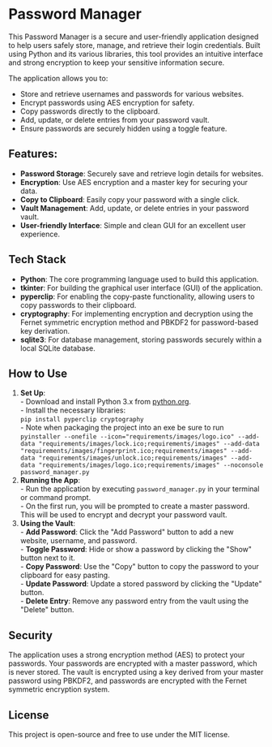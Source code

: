 <h1>Password Manager</h1>

<p>This Password Manager is a secure and user-friendly application designed to help users safely store, manage, and retrieve their login credentials. Built using Python and its various libraries, this tool provides an intuitive interface and strong encryption to keep your sensitive information secure.</p>

<p>The application allows you to:</p>
<ul>
    <li>Store and retrieve usernames and passwords for various websites.</li>
    <li>Encrypt passwords using AES encryption for safety.</li>
    <li>Copy passwords directly to the clipboard.</li>
    <li>Add, update, or delete entries from your password vault.</li>
    <li>Ensure passwords are securely hidden using a toggle feature.</li>
</ul>

<h2>Features:</h2>
<ul>
    <li><strong>Password Storage</strong>: Securely save and retrieve login details for websites.</li>
    <li><strong>Encryption</strong>: Use AES encryption and a master key for securing your data.</li>
    <li><strong>Copy to Clipboard</strong>: Easily copy your password with a single click.</li>
    <li><strong>Vault Management</strong>: Add, update, or delete entries in your password vault.</li>
    <li><strong>User-friendly Interface</strong>: Simple and clean GUI for an excellent user experience.</li>
</ul>

<h2>Tech Stack</h2>
<ul>
    <li><strong>Python</strong>: The core programming language used to build this application.</li>
    <li><strong>tkinter</strong>: For building the graphical user interface (GUI) of the application.</li>
    <li><strong>pyperclip</strong>: For enabling the copy-paste functionality, allowing users to copy passwords to their clipboard.</li>
    <li><strong>cryptography</strong>: For implementing encryption and decryption using the Fernet symmetric encryption method and PBKDF2 for password-based key derivation.</li>
    <li><strong>sqlite3</strong>: For database management, storing passwords securely within a local SQLite database.</li>
</ul>

<h2>How to Use</h2>
<ol>
    <li><strong>Set Up</strong>:<br>
        - Download and install Python 3.x from <a href="https://www.python.org/">python.org</a>.<br>
        - Install the necessary libraries:<br>
        <code>pip install pyperclip cryptography</code><br>
        - Note when packaging the project into an exe be sure to run <br>
        <code>pyinstaller --onefile --icon="requirements/images/logo.ico" --add-data "requirements/images/lock.ico;requirements/images" --add-data "requirements/images/fingerprint.ico;requirements/images" --add-data "requirements/images/unlock.ico;requirements/images" --add-data "requirements/images/logo.ico;requirements/images" --noconsole password_manager.py</code>
    </li>
    <li><strong>Running the App</strong>:<br>
        - Run the application by executing <code>password_manager.py</code> in your terminal or command prompt.<br>
        - On the first run, you will be prompted to create a master password. This will be used to encrypt and decrypt your password vault.
    </li>
    <li><strong>Using the Vault</strong>:<br>
        - <strong>Add Password</strong>: Click the "Add Password" button to add a new website, username, and password.<br>
        - <strong>Toggle Password</strong>: Hide or show a password by clicking the "Show" button next to it.<br>
        - <strong>Copy Password</strong>: Use the "Copy" button to copy the password to your clipboard for easy pasting.<br>
        - <strong>Update Password</strong>: Update a stored password by clicking the "Update" button.<br>
        - <strong>Delete Entry</strong>: Remove any password entry from the vault using the "Delete" button.
    </li>
</ol>

<h2>Security</h2>
<p>The application uses a strong encryption method (AES) to protect your passwords. Your passwords are encrypted with a master password, which is never stored. The vault is encrypted using a key derived from your master password using PBKDF2, and passwords are encrypted with the Fernet symmetric encryption system.</p>

<h2>License</h2>
<p>This project is open-source and free to use under the MIT license.</p>
